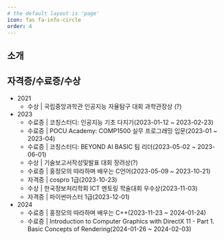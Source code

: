 ```yaml
---
# the default layout is 'page'
icon: fas fa-info-circle
order: 4
---
```


## 소개





## 자격증/수료증/수상

- 2021
  - 수상 \| 국립중앙과학관 인공지능 자율탐구 대회 과학관장상 (?)
- 2023
  - 수료증 \| 코칭스터디: 인공지능 기초 다지기(2023-01-12 ~ 2023-02-23)
  - 수료증 \| POCU Academy: COMP1500 실무 프로그래밍 입문(2023-01 ~ 2023-04)
  - 수료증 \| 코칭스터디: BEYOND AI BASIC 팀 리더(2023-05-02 ~ 2023-06-01)
  - 수상 \| 기술보고서작성및발표 대회 장려상(?)
  - 수료증 \| 홍정모의 따라하며 배우는 C언어(2023-05-09 ~ 2023-10-21)
  - 자격증 \| cospro 1급(2023-10-23)
  - 수상 \| 한국정보처리학회 ICT 멘토링 학술대회 우수상(2023-11-03)
  - 자격증 \| 파이썬마스터 1급(2023-12-01)
- 2024
  - 수료증 \| 홍정모의 따라하며 배우는 C++(2023-11-23 ~ 2024-01-24)
  - 수료증 \| Introduction to Computer Graphics with DirectX 11 - Part 1. Basic Concepts of Rendering(2024-01-26 ~ 2024-02-03)
